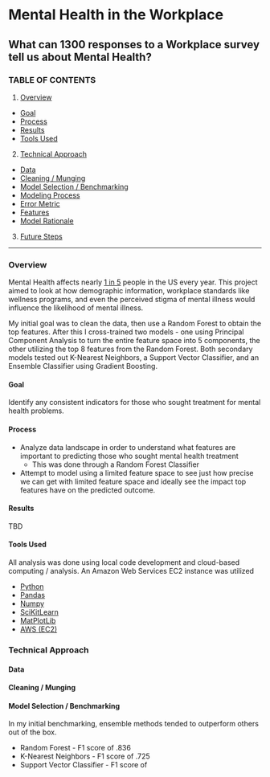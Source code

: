 # Mental Health in the Workplace
## What can 1300 responses to a Workplace survey tell us about Mental Health?

### TABLE OF CONTENTS
1. [Overview](https://github.com/be-ns/Mental_Health#overview)
 * [Goal](https://github.com/be-ns/Mental_Health#goal)
 * [Process](https://github.com/be-ns/Mental_Health#process)
 * [Results](https://github.com/be-ns/Mental_Health#results)
 * [Tools Used](https://github.com/be-ns/Mental_Health#tools-used)
2. [Technical Approach](https://github.com/be-ns/Mental_Health#technical_approach)
 * [Data](https://github.com/be-ns/Mental_Health#data)
 * [Cleaning / Munging](https://github.com/be-ns/Mental_Health#cleaning)
 * [Model Selection / Benchmarking](https://github.com/be-ns/simpsons_analysis/blob/master/README.md#model-selection--benchmarking)
 * [Modeling Process](https://github.com/be-ns/simpsons_analysis/blob/master/README.md#modeling--algorithms)
 * [Error Metric](https://github.com/be-ns/simpsons_analysis/blob/master/README.md#error-metric-choice)
 * [Features](https://github.com/be-ns/simpsons_analysis/blob/master/README.md#model---features)
 * [Model Rationale](https://github.com/be-ns/simpsons_analysis/blob/master/README.md#model---rationale)
3. [Future Steps](https://github.com/be-ns/simpsons_analysis/blob/master/README.md#next-steps)
---
### Overview
Mental Health affects nearly [1 in 5](https://www.nami.org/Learn-More/Mental-Health-By-the-Numbers) people in the US every year. This project aimed to look at how demographic information, workplace standards like wellness programs, and even the perceived stigma of mental illness would influence the likelihood of mental illness.

My initial goal was to clean the data, then use a Random Forest to obtain the top features. After this I cross-trained two models - one using Principal Component Analysis to turn the entire feature space into 5 components, the other utilizing the top 8 features from the Random Forest.
Both secondary models tested out K-Nearest Neighbors, a Support Vector Classifier, and an Ensemble Classifier using Gradient Boosting.
#### Goal
Identify any consistent indicators for those who sought treatment for mental health problems.
#### Process
* Analyze data landscape in order to understand what features are important to predicting those who sought mental health treatment
  * This was done through a Random Forest Classifier
* Attempt to model using a limited feature space to see just how precise we can get with limited feature space and ideally see the impact top features have on the predicted outcome.
#### Results
TBD
#### Tools Used
All analysis was done using local code development and cloud-based computing / analysis. An Amazon Web Services EC2 instance was utilized  


* [Python](https://www.python.org)
* [Pandas](http://pandas.pydata.org/index.html)
* [Numpy](https://docs.scipy.org/doc/numpy-1.12.0/reference/)
* [SciKitLearn](http://scikit-learn.org/stable/)
* [MatPlotLib](https://matplotlib.org/)
* [AWS (EC2)](https://www.aws.amazon.com])

### Technical Approach
#### Data
#### Cleaning / Munging
#### Model Selection / Benchmarking
In my initial benchmarking, ensemble methods tended to outperform others out of the box.
* Random Forest - F1 score of .836
* K-Nearest Neighbors - F1 score of .725
* Support Vector Classifier - F1 score of 

